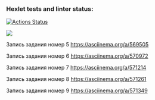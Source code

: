 ### Hexlet tests and linter status:
[![Actions Status](https://github.com/boytsovau/python-project-49/workflows/hexlet-check/badge.svg)](https://github.com/boytsovau/python-project-49/actions)


<a href="https://codeclimate.com/github/boytsovau/python-project-49/maintainability"><img src="https://api.codeclimate.com/v1/badges/1b5c5089f32a03734b29/maintainability" /></a>


Запись задания номер 5 https://asciinema.org/a/569505

Запись задания номер 6 https://asciinema.org/a/570972

Запись задания номер 7 https://asciinema.org/a/571214

Запись задания номер 8 https://asciinema.org/a/571261

Запись задания номер 9 https://asciinema.org/a/571349